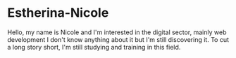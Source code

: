 # Estherina-Nicole
Hello, my name is Nicole and I'm interested in the digital sector, mainly web development 
I don't know anything about it but I'm still discovering it.
To cut a long story short, I'm still studying and training in this field.
 
